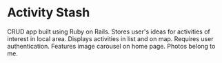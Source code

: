 Activity Stash
==============
CRUD app built using Ruby on Rails. Stores user's ideas for activities of interest in local area. Displays activities in list and on map. Requires user authentication. Features image carousel on home page. Photos belong to me.